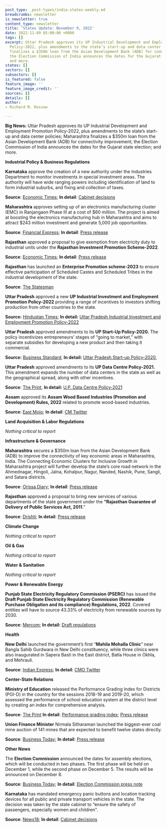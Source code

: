 ```yaml
---
post_type: _post-types/india-states-weekly.md
breadcrumbs: newsletter
is_newsletter: true
content_type: newsletter
title: 'States Update: November 9, 2022'
date: 2022-11-09 05:00:00 +0000
tags: []
excerpt: Uttar Pradesh approves its UP Industrial Development and Employment Promotion
  Policy-2022, plus amendments to the state’s start-up and data center policies; Maharashtra
  finalizes a $350m loan from the Asian Development Bank (ADB) for connectivity improvement;
  the Election Commission of India announces the dates for the Gujarat state election;
  and more.
states: []
sectors: []
subsectors: []
is_featured: false
feature_image: ''
feature_image_credit: ''
sources: []
details: []
author:
- Richard M. Rossow

---
```

**Big News:** Uttar Pradesh approves its UP Industrial Development and Employment Promotion Policy-2022, plus amendments to the state’s start-up and data center policies; Maharashtra finalizes a $350m loan from the Asian Development Bank (ADB) for connectivity improvement; the Election Commission of India announces the dates for the Gujarat state election; and more.

**Industrial Policy & Business Regulations**

**Karnataka** approve the creation of a new authority under the Industries Department to monitor investments in special investment areas. The authority will have wide ranging powers including identification of land to form industrial suburbs, and fixing and collection of taxes.

**Source**: [Economic Times](https://economictimes.indiatimes.com/news/economy/policy/karnataka-to-set-up-separate-body-to-oversee-investment-in-special-investment-areas/articleshow/95282534.cms); **In detail**: [Cabinet decisions](https://twitter.com/CMofKarnataka/status/1588178455031844864)

**Maharashtra** approves setting up of an electronics manufacturing cluster (EMC) in Ranjangaon Phase III at a cost of $60 million. The project is aimed at boosting the electronics manufacturing hub in Maharashtra and aims to attract $243 million investment and generate 5,000 job opportunities.

**Source**: [Financial Express](https://www.financialexpress.com/industry/govt-approves-electronics-manufacturing-cluster-in-maharashtra-with-rs-493-cr-outlay/2762220/); **In detail**: [Press release](https://pib.gov.in/PressReleasePage.aspx?PRID=1872289)

**Rajasthan** approved a proposal to give exemption from electricity duty to industrial units under the **Rajasthan Investment Promotion Scheme-2022**.

**Source**: [Economic Times](https://energy.economictimes.indiatimes.com/news/power/rajasthan-industrial-units-under-rips-to-get-electricity-duty-exemption/95190121); **In detail**: [Press release](https://cmo.rajasthan.gov.in/pressreleasedetail/5913)

**Rajasthan** has launched an **Enterprise Promotion scheme-2023** to ensure effective participation of Scheduled Castes and Scheduled Tribes in the industrial development of the state.

**Source**: [The Statesman](https://www.thestatesman.com/india/rajasthan-launches-enterprise-promotion-scheme-for-dalit-tribal-entrepreneurs-1503127880.html)

**Uttar Pradesh** approved a new **UP Industrial Investment and Employment Promotion Policy-2022** providing a range of incentives to investors shifting production from other countries to the state.

**Source:** [Hindustan Times](https://www.hindustantimes.com/cities/lucknow-news/uttar-pradesh-cabinet-approves-new-industrial-investment-employment-promotion-policy-101667495546248.html); **In detail:** [Uttar Pradesh Industrial Investment and Employment Promotion Policy-2022](https://invest.up.gov.in/wp-content/uploads/2022/11/Final_UP_New-Industrial-Policy_041122.pdf)

**Uttar Pradesh** approved amendments to its **UP Start-Up Policy-2020.** The policy incentivizes entrepreneurs’ stages of “going to market,” with separate subsidies for developing a new product and then taking it commercial.

**Source:** [Business Standard](https://www.business-standard.com/article/economy-policy/new-start-up-scheme-to-focus-on-biz-ideas-unicorns-in-uttar-pradesh-122110701831_1.html), **In detail:** [Uttar Pradesh Start-up Policy-2020](https://invest.up.gov.in/wp-content/themes/investup/pdf/Startup-Policy-2020.pdf),

**Uttar Pradesh** approved amendments to its **UP Data Centre Policy-2021.** This amendment expands the number of data centers in the state as well as the geographical spread, along with other incentives.

**Source**: [The Print](https://theprint.in/india/yogi-govt-to-set-up-7-more-data-centres-turn-up-into-data-centre-hub/1196107/), **In detail:** [U.P. Data Centre Policy-2021](https://invest.up.gov.in/wp-content/uploads/2021/09/DC-Policy-2021-Eng-final_page-f.pdf)

**Assam** approved its **Assam Wood Based Industries (Promotion and Development) Rules, 2022** related to promote wood-based industries.

**Source**: [East Mojo](https://www.eastmojo.com/news/2022/10/30/assam-approves-new-rules-to-promote-wood-based-industries/); **In detail**: [CM Twitter](https://twitter.com/himantabiswa/status/1586365196867895296)

**Land Acquisition & Labor Regulations**

_Nothing critical to report_

**Infrastructure & Governance**

**Maharashtra** secures a $350m loan from the Asian Development Bank (ADB) to improve the connectivity of key economic areas in Maharashtra, India. The Connecting Economic Clusters for Inclusive Growth in Maharashtra project will further develop the state’s core road network in the Ahmednagar, Hingoli, Jalna, Kohalpur, Nagur, Nanded, Nashik, Pune, Sangli, and Satara districts.

**Source**: [Orissa Diary](https://orissadiary.com/adb-expands-support-to-improve-connectivity-in-maharashtra-india/); **In detail**: [Press release](https://www.adb.org/news/adb-expands-support-improve-connectivity-maharashtra-india)

**Rajasthan** approved a proposal to bring new services of various departments of the state government under the **“Rajasthan Guarantee of Delivery of Public Services Act, 2011**.”

**Source**: [Drishti](https://www.drishtiias.com/state-pcs-current-affairs/new-services-under-rajasthan-public-services-guarantee-act#:\~:text=On%20November%202%2C%202022%2C%20Rajasthan,basic%20facilities%20and%20to%20provide); **In detail**: [Press release](https://dipr.rajasthan.gov.in/press-release-detail/73437/0)

**Climate Change**

_Nothing critical to report_

**Oil & Gas**

_Nothing critical to report_

**Water & Sanitation**

_Nothing critical to report_

**Power & Renewable Energy**

**Punjab State Electricity Regulatory Commission (PSERC)** has issued the **Draft Punjab State Electricity Regulatory Commission (Renewable Purchase Obligation and its compliance) Regulations, 2022**. Covered entities will have to source 43.33% of electricity from renewable sources by 2030.

**Source**: [Mercom](https://mercomindia.com/punjab-proposes-wind-hydro-energy-storage-obligation/); **In detail:** [Draft regulations](https://pserc.gov.in/pages/DraftPSERC(RPO)Regulations2022-13.10.22.pdf)

**Health**

**New Delhi** launched the government’s first “**Mahila Mohalla Clinic**” near Bangla Sahib Gurdwara in New Delhi constituency, while three clinics were also inaugurated in Sapera Basti in the East district, Batla House in Okhla, and Mehrauli.

**Source**: [Indian Express](https://indianexpress.com/article/cities/delhi/for-women-by-women-delhi-opens-first-mahila-mohalla-clinic-more-to-follow-8246074/); **In detail**: [CMO Twitter](https://twitter.com/CMODelhi/status/1587850511839293440)

**Center-State Relations**

**Ministry of Education** released the Performance Grading Index for Districts (PGI-D) in the country for the sessions 2018-19 and 2019-20, which assessed the performance of school education system at the district level by creating an index for comprehensive analysis.

**Source**: [The Print](https://theprint.in/india/education-ministry-releases-performance-grading-index-for-districts-for-school-system/1014710/) **In detail**: [Performance grading index](https://pgi.udiseplus.gov.in/#/home); [Press release](https://pib.gov.in/PressReleasePage.aspx?PRID=1873308)

**Union Finance Minister** Nirmala Sitharaman launched the biggest-ever coal mine auction of 141 mines that are expected to benefit twelve states directly.

**Source**: [Business Today](https://www.businesstoday.in/industry/story/fm-nirmala-sitharaman-launches-biggest-ever-coal-mine-auction-351782-2022-11-03); **In detail**: [Press release](https://pib.gov.in/PressReleasePage.aspx?PRID=1873522)

**Other News**

The **Election Commission** announced the dates for assembly elections, which will be conducted in two phases. The first phase will be held on December 1, while the second phase on December 5. The results will be announced on December 8.

**Source**: [Business Today](https://www.businesstoday.in/latest/politics/story/gujarat-assembly-election-2022-date-full-schedule-result-number-of-seats-everything-you-need-to-know-351778-2022-11-03); **In detail**: [Election Commission press note](https://eci.gov.in/files/file/14534-general-election-to-legislative-assembly-of-gujarat-2022-reg/?do=download)

**Karnataka** has mandated emergency panic buttons and location tracking devices for all public and private transport vehicles in the state. The decision was taken by the state cabinet to “ensure the safety of passengers, especially women and children".

**Source**: [News18](https://www.news18.com/news/auto/emergency-panic-buttons-mandatory-for-transport-vehicles-in-karnataka-6306889.html); **In detail**: [Cabinet decisions](https://twitter.com/CMofKarnataka/status/1588178455031844864)
